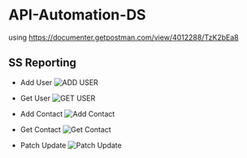 # API-Automation-DS
using https://documenter.getpostman.com/view/4012288/TzK2bEa8
## SS Reporting
* Add User
  ![ADD USER](https://github.com/NYANGG12/API-Automation-DS/blob/main/SS/ADD%20USER.png)

* Get User
  ![GET USER](https://github.com/NYANGG12/API-Automation-DS/blob/main/SS/GET%20USER.png)

* Add Contact
  ![Add Contact](https://github.com/NYANGG12/API-Automation-DS/blob/main/SS/ADD%20CONTACT.png)

* Get Contact
  ![Get Contact](https://github.com/NYANGG12/API-Automation-DS/blob/main/SS/GET%20CONTACT.png)

* Patch Update
  ![Patch Update](https://github.com/NYANGG12/API-Automation-DS/blob/main/SS/PATCH%20UPDATE.png)


